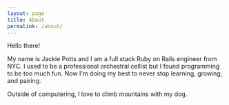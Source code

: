```yaml
---
layout: page
title: About
permalink: /about/
---
```


Hello there!

My name is Jackie Potts and I am a full stack Ruby on Rails engineer from NYC. I used to be a professional orchestral cellist but I found programming to be too much fun. Now I'm doing my best to never stop learning, growing, and pairing.

Outside of computering, I love to climb mountains with my dog.
